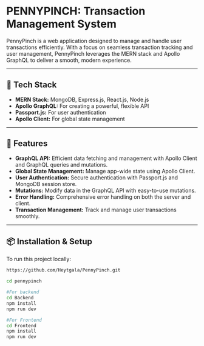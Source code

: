 # PENNYPINCH: Transaction Management System

PennyPinch is a web application designed to manage and handle user transactions efficiently. With a focus on seamless transaction tracking and user management, PennyPinch leverages the MERN stack and Apollo GraphQL to deliver a smooth, modern experience.

---

## 🚀 Tech Stack  
- **MERN Stack:** MongoDB, Express.js, React.js, Node.js
- **Apollo GraphQL:** For creating a powerful, flexible API 
- **Passport.js:** For user authentication
- **Apollo Client:** For global state management

---

## 🌟 Features  
- **GraphQL API:** Efficient data fetching and management with Apollo Client and GraphQL queries and mutations.
- **Global State Management:** Manage app-wide state using Apollo Client.
- **User Authentication:** Secure authentication with Passport.js and MongoDB session store.
- **Mutations:**  Modify data in the GraphQL API with easy-to-use mutations.
- **Error Handling:** Comprehensive error handling on both the server and client.
- **Transaction Management:** Track and manage user transactions smoothly.

---

## 📦 Installation & Setup  
To run this project locally:  
```bash
https://github.com/Heytgala/PennyPinch.git

cd pennypinch

#For backend
cd Backend
npm install
npm run dev

#For Frontend
cd Frontend
npm install
npm run dev  
 
